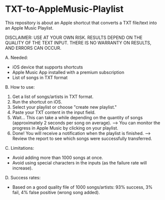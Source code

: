 # TXT-to-AppleMusic-Playlist
This repository is about an Apple shortcut that converts a TXT file/text into an Apple Music Playlist.

DISCLAIMER: USE AT YOUR OWN RISK. RESULTS DEPEND ON THE QUALITY OF THE TEXT INPUT. THERE IS NO WARRANTY ON RESULTS, AND ERRORS CAN OCCUR.

A. Needed:
  - iOS device that supports shortcuts
  - Apple Music App installed with a premium subscription
  - List of songs in TXT format
    
B. How to use:
  1. Get a list of songs/artists in TXT format.
  2. Run the shortcut on iOS.
  3. Select your playlist or choose "create new playlist."
  4. Paste your TXT content in the input field.
  5. Wait... This can take a while depending on the quantity of songs (approximately 2 seconds per song on average).
      --> You can monitor the progress in Apple Music by clicking on your playlist.
  6. Done! You will receive a notification when the playlist is finished.
      --> Review the report to see which songs were successfully transferred.
     
C. Limitations:
  - Avoid adding more than 1000 songs at once.
  - Avoid using special characters in the inputs (as the failure rate will increase).
    
D. Success rates:
  - Based on a good quality file of 1000 songs/artists: 93% success, 3% fail, 4% false positive (wrong song added).

